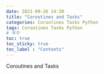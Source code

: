 ```yaml
---
date: 2021-09-26 14:30
title: "Coroutines and Tasks"
categories: Coroutines Tasks Python
tags: Coroutines Tasks Python
# 목차
toc: true  
toc_sticky: true 
toc_label : "Contents"
---
```



Coroutines and Tasks